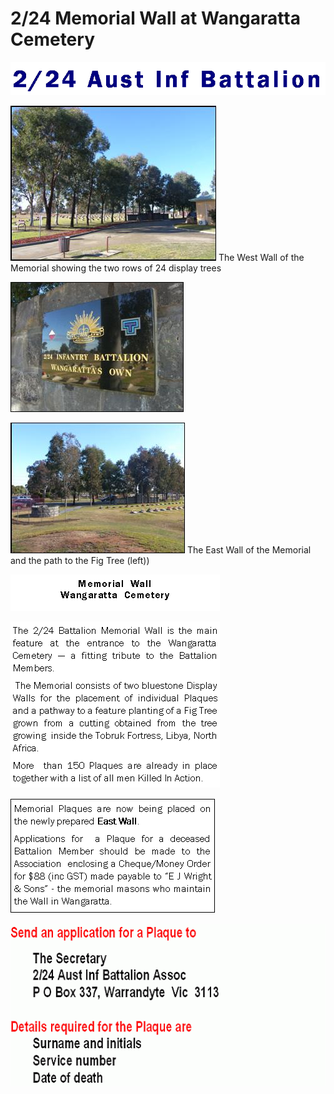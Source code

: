 

# 2/24 Memorial Wall at Wangaratta Cemetery


![memorial wall](memwall/image005.gif)

![memorial wall](memwall/image002.jpg)
The West Wall of the Memorial showing the two rows of 24 display trees

![memorial wall](memwall/image009.jpg)

![memorial wall](memwall/image011.jpg)
The East Wall of the Memorial and the path to the Fig Tree (left))



![memorial wall](memwall/image004.gif)

![memorial wall](memwall/image007.gif)


![memorial wall](memwall/image006.gif)

![memorial wall](memwall/image003.gif)


